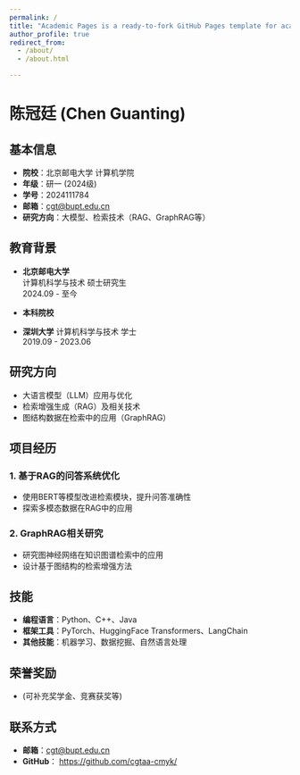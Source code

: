 ```yaml
---
permalink: /
title: "Academic Pages is a ready-to-fork GitHub Pages template for academic personal websites"
author_profile: true
redirect_from: 
  - /about/
  - /about.html

---
```


# 陈冠廷 (Chen Guanting)

## 基本信息
- **院校**：北京邮电大学 计算机学院  
- **年级**：研一 (2024级)  
- **学号**：2024111784  
- **邮箱**：cgt@bupt.edu.cn  
- **研究方向**：大模型、检索技术（RAG、GraphRAG等）  

## 教育背景
- **北京邮电大学**  
  计算机科学与技术 硕士研究生  
  2024.09 - 至今  

- **本科院校**
- **深圳大学**
  计算机科学与技术 学士  
  2019.09 - 2023.06  

## 研究方向
- 大语言模型（LLM）应用与优化  
- 检索增强生成（RAG）及相关技术  
- 图结构数据在检索中的应用（GraphRAG）  

## 项目经历
### 1. 基于RAG的问答系统优化  
- 使用BERT等模型改进检索模块，提升问答准确性  
- 探索多模态数据在RAG中的应用  

### 2. GraphRAG相关研究  
- 研究图神经网络在知识图谱检索中的应用  
- 设计基于图结构的检索增强方法  

## 技能
- **编程语言**：Python、C++、Java  
- **框架工具**：PyTorch、HuggingFace Transformers、LangChain  
- **其他技能**：机器学习、数据挖掘、自然语言处理  

## 荣誉奖励
- (可补充奖学金、竞赛获奖等)  

## 联系方式
- **邮箱**：cgt@bupt.edu.cn  
- **GitHub**： https://github.com/cgtaa-cmyk/
